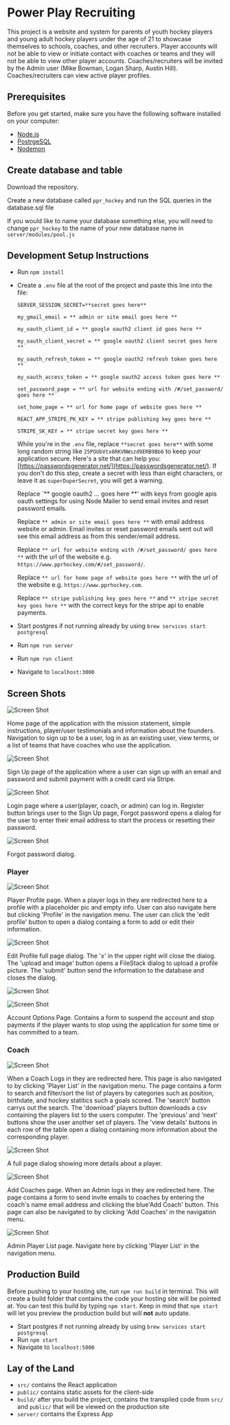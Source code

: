 # Power Play Recruiting
This project is a website and system for parents of youth hockey players and young adult hockey players under the age of 21 to showcase themselves to schools, coaches, and other recruiters.  Player accounts will not be able to view or initiate contact with coaches or teams and they will not be able to view other player accounts. Coaches/recruiters will be invited by the Admin user (Mike Bowman, Logan Sharp, Austin Hill). Coaches/recruiters can view active player profiles.

## Prerequisites

Before you get started, make sure you have the following software installed on your computer:

- [Node.js](https://nodejs.org/en/)
- [PostrgeSQL](https://www.postgresql.org/)
- [Nodemon](https://nodemon.io/)

## Create database and table

Download the repository.

Create a new database called `ppr_hockey` and run the SQL queries in the database.sql file

If you would like to name your database something else, you will need to change `ppr_hockey` to the name of your new database name in `server/modules/pool.js`

## Development Setup Instructions

* Run `npm install`
* Create a `.env` file at the root of the project and paste this line into the file:
    ```
    SERVER_SESSION_SECRET=**secret goes here**

    my_gmail_email = ** admin or site email goes here **

    my_oauth_client_id = ** google oauth2 client id goes here **

    my_oauth_client_secret = ** google oauth2 client secret goes here **

    my_oauth_refresh_token = ** google oauth2 refresh token goes here **

    my_oauth_access_token = ** google oauth2 access token goes here **

    set_password_page = ** url for website ending with /#/set_password/ goes here **

    set_home_page = ** url for home page of website goes here **

    REACT_APP_STRIPE_PK_KEY = ** stripe publishing key goes here **

    STRIPE_SK_KEY = ** stripe secret key goes here **
    ```
    While you're in the `.env` file, replace `**secret goes here**` with some long random string like `25POUbVtx6RKVNWszd9ERB9Bb6` to keep your application secure. Here's a site that can help you: [https://passwordsgenerator.net/](https://passwordsgenerator.net/). If you don't do this step, create a secret with less than eight characters, or leave it as `superDuperSecret`, you will get a warning.

    Replace `** google oauth2 ... goes here **' with keys from google apis oauth settings for using Node Mailer to send email invites and reset password emails. 

    Replace `** admin or site email goes here **` with email address website or admin. Email invites or reset password emails sent out will see this email address as from this sender/email address.

    Replace `** url for website ending with /#/set_password/ goes here **` with the url of the website e.g.  `https://www.pprhockey.com/#/set_password/`.

    Replace `** url for home page of website goes here **` with the url of the website
        e.g. `https://www.pprhockey.com`.

    Replace `** stripe publishing key goes here **` and `** stripe secret key goes here **` with the correct keys for the stripe api to enable payments.



* Start postgres if not running already by using `brew services start postgresql`
* Run `npm run server`
* Run `npm run client`
* Navigate to `localhost:3000`

## Screen Shots
![Screen Shot](public/images/appScreenShots/landingPage.png)

Home page of the application with the mission statement, simple instructions, player/user testimonials and information about the founders. Navigation to sign up to be a user, log in as an existing user, view terms, or a list of teams that have coaches who use the application.

![Screen Shot](public/images/appScreenShots/signUpPage.png)

Sign Up page of the application where a user can sign up with an email and password and submit payment with a credit card via Stripe.

![Screen Shot](public/images/appScreenShots/loginPage.png)

Login page where a user(player, coach, or admin) can log in.  Register button brings user to the Sign Up page,  Forgot password opens a dialog for the user to enter their email address to start the process or resetting their password.

![Screen Shot](public/images/appScreenShots/forgotPasswordView.png)

Forgot password dialog.

### Player

![Screen Shot](public/images/appScreenShots/playerProfilePage.png)

Player Profile page. When a player logs in they are redirected here to a profile with a placeholder pic and empty info. User can also navigate here but clicking 'Profile' in the navigation menu. The user can click the 'edit profile' button to open a dialog containg a form to add or edit their information. 

![Screen Shot](public/images/appScreenShots/editProfileDialogForm.png)

Edit Profile full page dialog. The 'x' in the upper right will close the dialog. The 'upload and image' button opens a FileStack dialog to upload a profile picture. The 'submit' button send the information to the database and closes the dialog.

![Screen Shot](public/images/appScreenShots/editProfileDialogForm.png)

![Screen Shot](public/images/appScreenShots/playerSuspendAccountPage.png)

Account Options Page. Contains a form to suspend the account and stop payments if the player wants to stop using the application for some time or has committed to a team.

### Coach

![Screen Shot](public/images/appScreenShots/coachPlayerList.png)

When a Coach Logs in they are redirected here. This page is also navigated to by clicking 'Player List' in the navigation menu. The page contains a form to search and filter/sort the list of players by categories such as position, birthdate, and hockey statitics such a goals scored. The 'search' button carrys out the search. The 'download' players button downloads a csv containing the players list to the users computer. The 'previous' and 'next' buttons show the user another set of players. The 'view details' buttons in each row 
of the table open a dialog containing more information about the corresponding player.

![Screen Shot](public/images/appScreenShots/coachViewPlayerDetails.png)

A full page dialog showing more details about a player.

![Screen Shot](public/images/appScreenShots/addCoachesPage.png)

Add Coaches page. When an Admin logs in they are redirected here. The page contains a form to send invite emails to coaches by entering the coach's name email address and clicking the blue'Add Coach' button. This page can also be navigated to by clicking 'Add Coaches' in the navigation menu. 

![Screen Shot](public/images/appScreenShots/adminPlayerListPage.png)

Admin Player List page. Navigate here by clicking 'Player List' in the navigation menu.



## Production Build

Before pushing to your hosting site, run `npm run build` in terminal. This will create a build folder that contains the code your hosting site will be pointed at. You can test this build by typing `npm start`. Keep in mind that `npm start` will let you preview the production build but will **not** auto update.

* Start postgres if not running already by using `brew services start postgresql`
* Run `npm start`
* Navigate to `localhost:5000`

## Lay of the Land

* `src/` contains the React application
* `public/` contains static assets for the client-side
* `build/` after you build the project, contains the transpiled code from `src/` and `public/` that will be viewed on the production site
* `server/` contains the Express App
